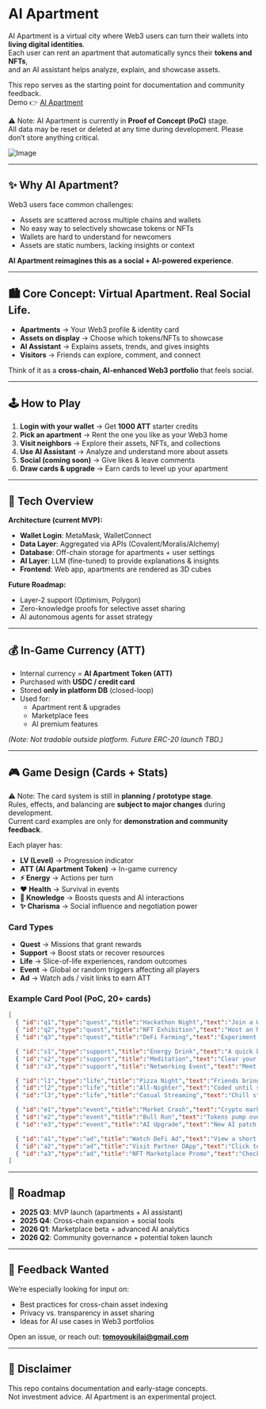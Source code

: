 # AI Apartment

AI Apartment is a virtual city where Web3 users can turn their wallets into **living digital identities**.  
Each user can rent an apartment that automatically syncs their **tokens and NFTs**,  
and an AI assistant helps analyze, explain, and showcase assets.

This repo serves as the starting point for documentation and community feedback.  
Demo 👉 [AI Apartment](https://aiapartment.app/)

⚠️ Note: AI Apartment is currently in **Proof of Concept (PoC)** stage.  
All data may be reset or deleted at any time during development. Please don’t store anything critical.

![Image](https://github.com/Tomoyouki-Lai/ai-apartment/raw/main/ai-apartment-9m.gif)

---

## ✨ Why AI Apartment?

Web3 users face common challenges:
- Assets are scattered across multiple chains and wallets  
- No easy way to selectively showcase tokens or NFTs  
- Wallets are hard to understand for newcomers  
- Assets are static numbers, lacking insights or context  

**AI Apartment reimagines this as a social + AI-powered experience**.

---

## 🏙 Core Concept: Virtual Apartment. Real Social Life.

- **Apartments** → Your Web3 profile & identity card  
- **Assets on display** → Choose which tokens/NFTs to showcase  
- **AI Assistant** → Explains assets, trends, and gives insights  
- **Visitors** → Friends can explore, comment, and connect  

Think of it as a **cross-chain, AI-enhanced Web3 portfolio** that feels social.

---

## 🕹 How to Play

1. **Login with your wallet** → Get **1000 ATT** starter credits  
2. **Pick an apartment** → Rent the one you like as your Web3 home  
3. **Visit neighbors** → Explore their assets, NFTs, and collections  
4. **Use AI Assistant** → Analyze and understand more about assets  
5. **Social (coming soon)** → Give likes & leave comments  
6. **Draw cards & upgrade** → Earn cards to level up your apartment

---

## 🔧 Tech Overview

**Architecture (current MVP):**
- **Wallet Login**: MetaMask, WalletConnect  
- **Data Layer**: Aggregated via APIs (Covalent/Moralis/Alchemy)  
- **Database**: Off-chain storage for apartments + user settings  
- **AI Layer**: LLM (fine-tuned) to provide explanations & insights  
- **Frontend**: Web app, apartments are rendered as 3D cubes  

**Future Roadmap:**
- Layer-2 support (Optimism, Polygon)  
- Zero-knowledge proofs for selective asset sharing  
- AI autonomous agents for asset strategy  

---

## 💰 In-Game Currency (ATT)

- Internal currency = **AI Apartment Token (ATT)**  
- Purchased with **USDC / credit card**  
- Stored **only in platform DB** (closed-loop)  
- Used for:
  - Apartment rent & upgrades
  - Marketplace fees
  - AI premium features  

_(Note: Not tradable outside platform. Future ERC-20 launch TBD.)_

---

## 🎮 Game Design (Cards + Stats)

⚠️ Note: The card system is still in **planning / prototype stage**.  
Rules, effects, and balancing are **subject to major changes** during development.  
Current card examples are only for **demonstration and community feedback**.

Each player has:
- **LV (Level)** → Progression indicator  
- **ATT (AI Apartment Token)** → In-game currency  
- **⚡️ Energy** → Actions per turn  
- **❤️ Health** → Survival in events  
- **🧠 Knowledge** → Boosts quests and AI interactions  
- **✨ Charisma** → Social influence and negotiation power  

### Card Types
- **Quest** → Missions that grant rewards  
- **Support** → Boost stats or recover resources  
- **Life** → Slice-of-life experiences, random outcomes  
- **Event** → Global or random triggers affecting all players  
- **Ad** → Watch ads / visit links to earn ATT  

### Example Card Pool (PoC, 20+ cards)

```json
[
  { "id":"q1","type":"quest","title":"Hackathon Night","text":"Join a Web3 hackathon in your apartment.","effect":"🧠+2, ⚡️-1, ATT+10" },
  { "id":"q2","type":"quest","title":"NFT Exhibition","text":"Host an NFT exhibition for visitors.","effect":"✨+2, ATT+8" },
  { "id":"q3","type":"quest","title":"DeFi Farming","text":"Experiment with yield farming.","effect":"🧠+1, ❤️-1, ATT+12" },

  { "id":"s1","type":"support","title":"Energy Drink","text":"A quick boost for late-night grinding.","effect":"⚡️+3" },
  { "id":"s2","type":"support","title":"Meditation","text":"Clear your mind and restore balance.","effect":"❤️+2, 🧠+1" },
  { "id":"s3","type":"support","title":"Networking Event","text":"Meet builders and investors.","effect":"✨+3, ⚡️-1" },

  { "id":"l1","type":"life","title":"Pizza Night","text":"Friends bring pizza to your apartment.","effect":"❤️+1, ⚡️+1" },
  { "id":"l2","type":"life","title":"All-Nighter","text":"Coded until sunrise.","effect":"🧠+2, ❤️-2" },
  { "id":"l3","type":"life","title":"Casual Streaming","text":"Chill stream with your cat.","effect":"✨+1, ATT+5" },

  { "id":"e1","type":"event","title":"Market Crash","text":"Crypto market dips 20%.","effect":"ATT-10 for all players" },
  { "id":"e2","type":"event","title":"Bull Run","text":"Tokens pump overnight!","effect":"ATT+15 for all players" },
  { "id":"e3","type":"event","title":"AI Upgrade","text":"New AI patch boosts analysis.","effect":"🧠+2 for all players" },

  { "id":"a1","type":"ad","title":"Watch DeFi Ad","text":"View a short DeFi promo video.","effect":"ATT+5" },
  { "id":"a2","type":"ad","title":"Visit Partner DApp","text":"Click to explore a sponsored DApp.","effect":"ATT+7" },
  { "id":"a3","type":"ad","title":"NFT Marketplace Promo","text":"Check out featured NFTs.","effect":"ATT+10" }
]
```

---

## 🚀 Roadmap

- **2025 Q3**: MVP launch (apartments + AI assistant)  
- **2025 Q4**: Cross-chain expansion + social tools  
- **2026 Q1**: Marketplace beta + advanced AI analytics  
- **2026 Q2**: Community governance + potential token launch  

---

## 🙋 Feedback Wanted

We’re especially looking for input on:
- Best practices for cross-chain asset indexing  
- Privacy vs. transparency in asset sharing  
- Ideas for AI use cases in Web3 portfolios  

Open an issue, or reach out: **tomoyoukilai@gmail.com**  

---

## 📜 Disclaimer

This repo contains documentation and early-stage concepts.  
Not investment advice. AI Apartment is an experimental project.  
